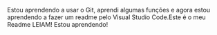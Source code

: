 Estou aprendendo a usar o Git, aprendi algumas funções e agora estou aprendendo a fazer um readme pelo Visual Studio Code.Este é o meu Readme LEIAM! 
Estou aprendendo! 
